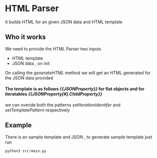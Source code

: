 # HTML Parser
It builds HTML for an given JSON data and HTML template 

## Who it works

We need to provide the HTML Parser two inputs
* HTML template
* JSON data
    , on init

On calling the *generateHTML* method we will get an HTML generated for the JSON data provided

#### The template is as follows *{{JSONProperty}}* for flat objects and for iteratables *{{JSONProperty[#].ChildProperty}}*

we can overide both the patterns *setIterationIdentifer* and *setTemplatePattern* respectively 

## Example
There is an sample template and JSON , to generate sample template just run 

```python
python3 src/main.py
```


